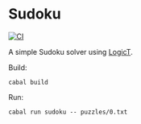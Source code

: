 # Sudoku

[![CI](https://github.com/pwm/sudoku/workflows/CI/badge.svg)](https://github.com/pwm/sudoku/actions)

A simple Sudoku solver using [LogicT](https://hackage.haskell.org/package/logict).

Build:
```
cabal build
```

Run:
```
cabal run sudoku -- puzzles/0.txt
```
